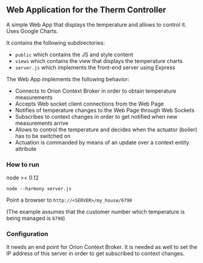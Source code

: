 ## Web Application for the Therm Controller 

A simple Web App that displays the temperature and allows to control it.
Uses Google Charts.

It contains the following subdirectories:

+ `public` which contains the JS and style content
+ `views` which contains the view that displays the temperature charts
+ `server.js` which implements the front-end server using Express

The Web App implements the following behavior:

+ Connects to Orion Context Broker in order to obtain temperature measurements
+ Accepts Web socket client connections from the Web Page
+ Notifies of temperature changes to the Web Page through Web Sockets
+ Subscribes to context changes in order to get notified when new measurements arrive
+ Allows to control the temperature and decides when the actuator (boiler) has to be switched on
+ Actuation is commanded by means of an update over a context entity attribute

### How to run

node >= 0.12

```
node --harmony server.js
```

Point a browser to `http://<SERVER>/my_house/6790`

(The example assumes that the customer number which temperature is being managed is `6790`)

### Configuration

It needs an end point for Orion Context Broker.  It is needed as well to set the IP address of this server
in order to get subscribed to context changes. 